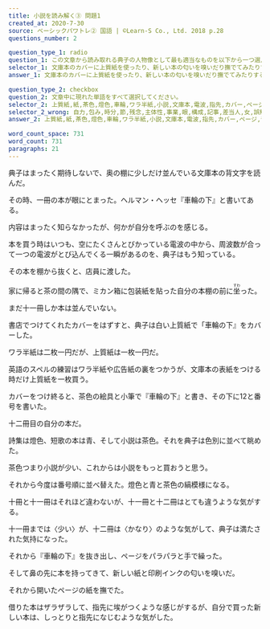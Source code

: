```yaml
---
title: 小説を読み解く③ 問題1
created_at: 2020-7-30
source: ベーシックパワトレ② 国語 | ©Learn-S Co., Ltd. 2018 p.28
questions_number: 2

question_type_1: radio
question_1: この文章から読み取れる典子の人物像として最も適当なものを以下から一つ選んでください。
selector_1: 文庫本のカバーに上質紙を使ったり、新しい本の匂いを嗅いだり撫でてみたりする、自分の新しい本を持つことを幸せに感じている人物。,自分の感性で本を選ぶのだが、読む前から新しい紙や印刷インクの匂いを気にする、紙に対して過敏な反応を抱く神経質な人物。,題名にこだわるため、本の内容よりも自分の気持ちにとび込む直感を大事にして飾り物のように見てくれだけをきれいにする人物。,自分の本棚を作り、几帳面に買った本を並べるところから、本を大切にして読まなくても読んだ気になっているプライドの高い人物。
answer_1: 文庫本のカバーに上質紙を使ったり、新しい本の匂いを嗅いだり撫でてみたりする、自分の新しい本を持つことを幸せに感じている人物。

question_type_2: checkbox
question_2: 文章中に現れた単語をすべて選択してください。
selector_2: 上質紙,紙,茶色,燈色,車輪,ワラ半紙,小説,文庫本,電波,指先,カバー,ページ,青,広告紙,包装紙,色別,縞模様,番号順,背文字,ミカン箱,印刷インク,スペル,練習,筆,短歌,内容,埃,店員,目,鼻,詩集,茶の間,本棚,書店,匂い,奥,英語,周波数,絵具,表紙
selector_2_wrong: 自力,包み,時分,節,残念,主体性,事業,眼,構成,記事,差当人,女,誤解,会員,解剖,サイト,規定,英文,国民,悪口,作風,満足,クラリネット,地上,場所,影響,他,アート,たばこ,心臓,手,用語,遊戯場,平穏,講義,関連,台詞,両手,尊敬,解説,ねずみ,妙な,感情,無い,政府,日光,要件,吾輩,模範,所,おしまい,アンコール
answer_2: 上質紙,紙,茶色,燈色,車輪,ワラ半紙,小説,文庫本,電波,指先,カバー,ページ,青,広告紙,包装紙,色別,縞模様,番号順,背文字,ミカン箱,印刷インク,スペル,練習,筆,短歌,内容,埃,店員,目,鼻,詩集,茶の間,本棚,書店,匂い,奥,英語,周波数,絵具,表紙

word_count_space: 731
word_count: 731
paragraphs: 21
---
```



典子はまったく期待しないで、奥の棚に少しだけ並んでいる文庫本の背文字を読んだ。

その時、一冊の本が眼にとまった。ヘルマン・ヘッセ『車輪の下』と書いてある。

内容はまったく知らなかったが、何かが自分を呼ぶのを感じる。

本を買う時はいつも、空にたくさんとびかっている電波の中から、周波数が合って一つの電波がとび込んでくる一瞬があるのを、典子はもう知っている。

その本を棚から抜くと、店員に渡した。

家に帰ると茶の間の隅で、ミカン箱に包装紙を貼った自分の本棚の前に<ruby>坐<rt>すわ</rt></ruby>った。

まだ十一冊しか本は並んでいない。

書店でつけてくれたカバーをはずすと、典子は白い上質紙で「車輪の下』をカバーした。

ワラ半紙は二枚一円だが、上質紙は一枚一円だ。

英語のスペルの練習はワラ半紙や広告紙の裏をつかうが、文庫本の表紙をつける時だけ上質紙を一枚買う。

カバーをつけ終ると、茶色の絵具と小筆で『車輪の下』と書き、その下に12と番号を書いた。

十二冊目の自分の本だ。

詩集は燈色、短歌の本は青、そして小説は茶色。それを典子は色別に並べて眺めた。

茶色つまり小説が少い、これからは小説をもっと買おうと思う。

それから今度は番号順に並べ替えた。燈色と青と茶色の縞模様になる。

十冊と十一冊はそれほど違わないが、十一冊と十二冊はとても違うような気がする。

十一冊までは〈少い〉が、十二冊は〈かなり〉のような気がして、典子は満たされた気持になった。

それから『車輪の下』を抜き出し、ページをパラパラと手で繰った。

そして鼻の先に本を持ってきて、新しい紙と印刷インクの匂いを嗅いだ。

それから開いたページの紙を撫でた。

借りた本はザラザラして、指先に埃がつくような感じがするが、自分で買った新しい本は、しっとりと指先になじむような気がした。